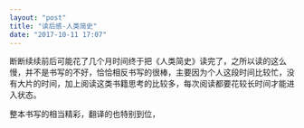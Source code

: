 ```yaml
---
layout: "post"
title: "读后感-人类简史"
date: "2017-10-11 17:07"
---
```


断断续续前后可能花了几个月时间终于把《人类简史》读完了，之所以读的这么慢，并不是书写的不好，恰恰相反书写的很棒，主要因为个人这段时间比较忙，没有大片的时间，加上阅读这类书籍思考的比较多，每次阅读都要花较长时间才能进入状态。


整本书写的相当精彩，翻译的也特别到位，
